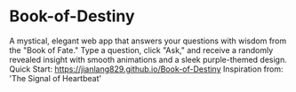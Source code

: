# Book-of-Destiny
A mystical, elegant web app that answers your questions with wisdom from the "Book of Fate." Type a question, click "Ask," and receive a randomly revealed insight with smooth animations and a sleek purple-themed design.
Quick Start:  https://jianlang829.github.io/Book-of-Destiny
Inspiration from: 'The Signal of Heartbeat'
